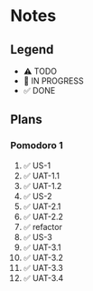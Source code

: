 # Notes

## Legend
- ⚠ TODO
- 🚧 IN PROGRESS
- ✅ DONE

## Plans
### Pomodoro 1
1. ✅ US-1
2. ✅ UAT-1.1
3. ✅ UAT-1.2
4. ✅ US-2
5. ✅ UAT-2.1
6. ✅ UAT-2.2
7. ✅ refactor
8. ✅ US-3
9. ✅ UAT-3.1
10. ✅ UAT-3.2
11. ✅ UAT-3.3
12. ✅ UAT-3.4